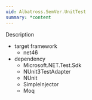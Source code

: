 ```yaml
---
uid: Albatross.SemVer.UnitTest
summary: *content
---
```


Description

* target framework
    * net46
* dependency
    * Microsoft.NET.Test.Sdk
    * NUnit3TestAdapter
    * NUnit
    * SimpleInjector
    * Moq


